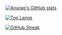 <!-- General Github stats-->
[![Anurag's GitHub stats](https://github-readme-stats.vercel.app/api?username=davidjpeters&show_icons=true&theme=dark)](https://github.com/anuraghazra/github-readme-stats)

[![Top Langs](https://github-readme-stats.vercel.app/api/top-langs/?username=davidjpeters&size_weight=0.5&count_weight=0.5&show_icons=true&theme=dark)](https://github.com/anuraghazra/github-readme-stats)

<!-- GitHub streak stats -->
[![GitHub Streak](https://github-readme-streak-stats.herokuapp.com/?user=davidjpeters&show_icons=true&theme=dark)](https://git.io/streak-stats)
<!--
**davidjpeters/davidjpeters** is a ✨ _special_ ✨ repository because its `README.md` (this file) appears on your GitHub profile.

Here are some ideas to get you started:

- 🔭 I’m currently working on ...
- 🌱 I’m currently learning ...
- 👯 I’m looking to collaborate on ...
- 🤔 I’m looking for help with ...
- 💬 Ask me about ...
- 📫 How to reach me: ...
- 😄 Pronouns: ...
- ⚡ Fun fact: ...
-->
